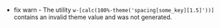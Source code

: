 - fix warn - The utility `w-[calc(100%-theme('spacing[some_key][1.5]'))]` contains an invalid theme value and was not generated.
